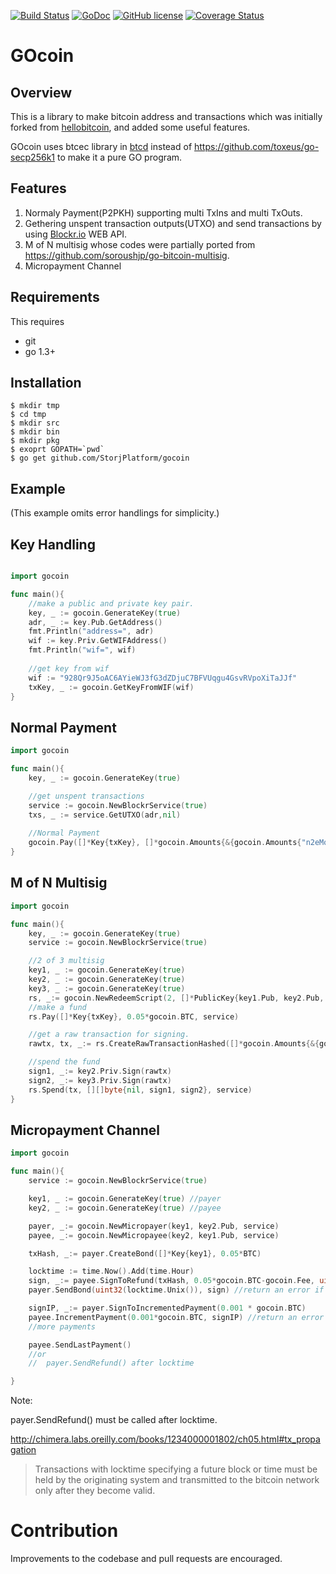 [![Build Status](https://travis-ci.org/StorjPlatform/gocoin.svg?branch=master)](https://travis-ci.org/StorjPlatform/gocoin)
[![GoDoc](https://godoc.org/github.com/StorjPlatform/gocoin?status.svg)](https://godoc.org/github.com/StorjPlatform/gocoin)
[![GitHub license](https://img.shields.io/badge/license-MIT-blue.svg)](https://raw.githubusercontent.com/StorjPlatform/gocoin/master/LICENSE)
[![Coverage Status](https://coveralls.io/repos/StorjPlatform/gocoin/badge.svg?branch=master)](https://coveralls.io/r/StorjPlatform/gocoin?branch=master)


# GOcoin 

## Overview

This is a library to make bitcoin address and transactions which was initially forked from [hellobitcoin](https://github.com/prettymuchbryce/hellobitcoin),
and added some useful features.

GOcoin uses btcec library in [btcd](https://github.com/btcsuite/btcd) instead of https://github.com/toxeus/go-secp256k1
to make it a pure GO program.


## Features 

1. Normaly Payment(P2PKH) supporting multi TxIns and multi TxOuts.
2. Gethering unspent transaction outputs(UTXO) and send transactions by using [Blockr.io](http://blockr.io) WEB API.
3. M of N multisig whose codes were partially ported from https://github.com/soroushjp/go-bitcoin-multisig.
4. Micropayment Channel


## Requirements

This requires

* git
* go 1.3+


## Installation

    $ mkdir tmp
    $ cd tmp
    $ mkdir src
    $ mkdir bin
    $ mkdir pkg
    $ exoprt GOPATH=`pwd`
    $ go get github.com/StorjPlatform/gocoin


## Example
(This example omits error handlings for simplicity.)

## Key Handling

```go

import gocoin

func main(){
	//make a public and private key pair.
	key, _ := gocoin.GenerateKey(true)
	adr, _ := key.Pub.GetAddress()
	fmt.Println("address=", adr)
	wif := key.Priv.GetWIFAddress()
	fmt.Println("wif=", wif)
	
	//get key from wif
	wif := "928Qr9J5oAC6AYieWJ3fG3dZDjuC7BFVUqgu4GsvRVpoXiTaJJf"
	txKey, _ := gocoin.GetKeyFromWIF(wif)
}
```

## Normal Payment

```go
import gocoin

func main(){
	key, _ := gocoin.GenerateKey(true)

	//get unspent transactions
	service := gocoin.NewBlockrService(true)
	txs, _ := service.GetUTXO(adr,nil)
	
	//Normal Payment
	gocoin.Pay([]*Key{txKey}, []*gocoin.Amounts{&{gocoin.Amounts{"n2eMqTT929pb1RDNuqEnxdaLau1rxy3efi", 0.01*gocoin.BTC}}, service)
}
```

## M of N Multisig

```go
import gocoin

func main(){
	key, _ := gocoin.GenerateKey(true)
	service := gocoin.NewBlockrService(true)

	//2 of 3 multisig
	key1, _ := gocoin.GenerateKey(true)
	key2, _ := gocoin.GenerateKey(true)
	key3, _ := gocoin.GenerateKey(true)
	rs, _:= gocoin.NewRedeemScript(2, []*PublicKey{key1.Pub, key2.Pub, key3.Pub})
	//make a fund
	rs.Pay([]*Key{txKey}, 0.05*gocoin.BTC, service)

    //get a raw transaction for signing.
	rawtx, tx, _:= rs.CreateRawTransactionHashed([]*gocoin.Amounts{&{gocoin.Amounts{"n3Bp1hbgtmwDtjQTpa6BnPPCA8fTymsiZy", 0.05*gocoin.BTC}}, service)

	//spend the fund
	sign1, _:= key2.Priv.Sign(rawtx)
	sign2, _:= key3.Priv.Sign(rawtx)
	rs.Spend(tx, [][]byte{nil, sign1, sign2}, service)
}
```


## Micropayment Channel

```go
import gocoin

func main(){
	service := gocoin.NewBlockrService(true)

	key1, _ := gocoin.GenerateKey(true) //payer
	key2, _ := gocoin.GenerateKey(true) //payee

	payer, _:= gocoin.NewMicropayer(key1, key2.Pub, service)
	payee, _:= gocoin.NewMicropayee(key2, key1.Pub, service)

	txHash, _:= payer.CreateBond([]*Key{key1}, 0.05*BTC)

	locktime := time.Now().Add(time.Hour)
	sign, _:= payee.SignToRefund(txHash, 0.05*gocoin.BTC-gocoin.Fee, uint32(locktime.Unix()))
	payer.SendBond(uint32(locktime.Unix()), sign) //return an error if payee's sig is invalid

	signIP, _:= payer.SignToIncrementedPayment(0.001 * gocoin.BTC)
	payee.IncrementPayment(0.001*gocoin.BTC, signIP) //return an error if payer's sig is invalid
	//more payments

	payee.SendLastPayment()
	//or
	//	payer.SendRefund() after locktime

}
```

Note:

payer.SendRefund() must be called after locktime.

http://chimera.labs.oreilly.com/books/1234000001802/ch05.html#tx_propagation

>Transactions with locktime specifying a future block or time must be held by the originating system
>and transmitted to the bitcoin network only after they become valid.


# Contribution
Improvements to the codebase and pull requests are encouraged.


